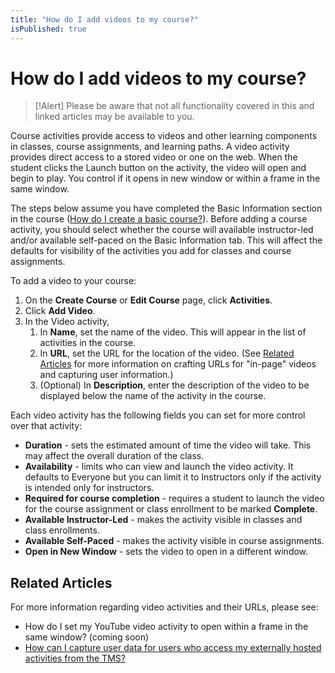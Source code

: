 ```yaml
---
title: "How do I add videos to my course?"
isPublished: true
---
```


# How do I add videos to my course?

> [!Alert] Please be aware that not all functionality covered in this and linked articles may be available to you. 

Course activities provide access to videos and other learning components in classes, course assignments, and learning paths. A video activity provides direct access to a stored video or one on the web. When the student clicks the Launch button on the activity, the video will open and begin to play. You control if it opens in new window or within a frame in the same window.

The steps below assume you have completed the Basic Information section in the course ([How do I create a basic course?](../overall/create-course.md)). Before adding a course activity, you should select whether the course will available instructor-led and/or available self-paced on the Basic Information tab. This will affect the defaults for visibility of the activities you add for classes and course assignments.

To add a video to your course:
1. On the **Create Course** or **Edit Course** page, click **Activities**.
1. Click **Add Video**.
1. In the Video activity, 
    1. In **Name**, set the name of the video. This will appear in the list of activities in the course.
    1. In **URL**, set the URL for the location of the video. (See [Related Articles](#related-articles) for more information on crafting URLs for "in-page" videos and capturing user information.)
    1. (Optional) In **Description**, enter the description of the video to be displayed below the name of the activity in the course.

Each video activity has the following fields you can set for more control over that activity:
- **Duration** - sets the estimated amount of time the video will take. This may affect the overall duration of the class.
- **Availability** - limits who can view and launch the video activity. It defaults to Everyone but you can limit it to Instructors only if the activity is intended only for instructors.
- **Required for course completion** - requires a student to launch the video for the course assignment or class enrollment to be marked **Complete**.
- **Available Instructor-Led** - makes the activity visible in classes and class enrollments.
- **Available Self-Paced** - makes the activity visible in course assignments.
- **Open in New Window** - sets the video to open in a different window.

## Related Articles
For more information regarding video activities and their URLs, please see:
- How do I set my YouTube video activity to open within a frame in the same window? (coming soon) <!-- (in-frame-video.md)-->
- [How can I capture user data for users who access my externally hosted activities from the TMS?](capture-user-data-for-externally-hosted-activities.md)
